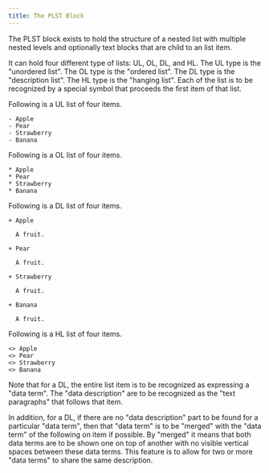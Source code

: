 ```yaml
---
title: The PLST Block
---
```


The PLST block exists to hold the structure of a nested list 
with multiple nested levels and optionally text blocks
that are child to an list item. 

It can hold four different type of lists: UL, OL, DL, and HL.
The UL type is the "unordered list". The OL type is the "ordered
list". The DL type is the "description list". The HL type 
is the "hanging list". Each of the list is to be recognized
by a special symbol that proceeds the first item of that list.

Following is a UL list of four items.

    - Apple
    - Pear
    - Strawberry
    - Banana

Following is a OL list of four items.

    * Apple
    * Pear
    * Strawberry
    * Banana

Following is a DL list of four items.

    + Apple

      A fruit.

    + Pear

      A fruit.

    + Strawberry

      A fruit.

    + Banana

      A fruit.

Following is a HL list of four items.

    <> Apple
    <> Pear
    <> Strawberry
    <> Banana

Note that for a DL, the entire list item is to be recognized
as expressing a "data term". The "data description" are to be
recognized as the "text paragraphs" that follows that item.

In addition, for a DL, if there are no "data description" part
to be found for a particular "data term", then that "data term"
is to be "merged" with the "data term" of the following on item
if possible. By "merged" it means that both data terms are to be
shown one on top of another with no visible vertical spaces between
these data terms. This feature is to allow for two or more "data
terms" to share the same description.





